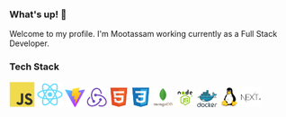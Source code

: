 <!-- BLOG-POST-LIST:START -->
### What's up! 👋

Welcome to my profile. I'm Mootassam working currently as a Full Stack Developer.

<!-- BLOG-POST-LIST:START -->
<!-- BLOG-POST-LIST:START -->

### Tech Stack

<img src="javascript-original.svg" width="9%" height="9%"> <img src="react-original.svg" width="9%" height="9%">  <img src="vite.png" width="7%" height="7%">  <img src="redux-original.svg" width="7%" height="7%">     <img src="html5-original.svg" width="7%" height="7%">  <img src="css3-original.svg" width="7%" height="7%">    <img src="mongodb.svg" width="7%" height="7%"> <img src="node-js.png" width="7%" height="7%">  <img src="docker.svg" width="7%" height="7%">
 <img src="linux-1174928.svg" width="7%" height="7%">  <img src="nextjs.svg" width="7%" height="7%">



<!-- BLOG-POST-LIST:START -->
  
   

   
   
  
 
 
 
